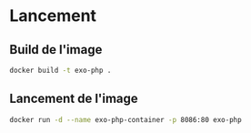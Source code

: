 # Lancement
## Build de l'image

```bash
docker build -t exo-php .
```
## Lancement de l'image
```bash
docker run -d --name exo-php-container -p 8086:80 exo-php
```
